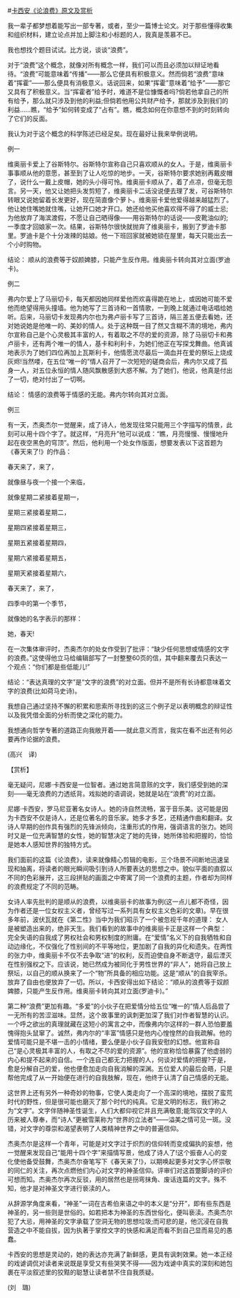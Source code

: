 #[卡西安《论浪费》原文及赏析](https://www.vrrw.net/wx/12375.html)

我一辈子都梦想着能写出一部专著，或者，至少一篇博士论文。对于那些懂得收集和组织材料，建立论点并加上脚注和小标题的人，我真是羡慕不已。

我也想找个题目试试。比方说，谈谈“浪费”。

对于“浪费”这个概念，就像对所有概念一样，我们可以而且必须加以辩证地看待。“浪费”可能意味着“传播”——那么它便具有积极意义。然而倘若“浪费”意味着“挥霍”——那么便具有消极意义。话说回来，如果“挥霍”意味着“给予”——那它又具有了积极意义。当“挥霍者”给予时，难道不是位慷慨者吗?倘若他拿自己的所有给予，那么就只涉及到他的利益;但倘若他用公共财产给予，那就涉及到我们的利益……瞧，“给予”如何转变成了“占有”。瞧，概念如何在你意想不到的时刻转向了它们的反面。

我认为对于这个概念的科学陈述已经足矣。现在最好让我来举例说明。

例一

维奥丽卡爱上了谷斯特尔。谷斯特尔宣称自己只喜欢顺从的女人。于是，维奥丽卡事事顺从他的意愿，甚至到了让人吃惊的地步。一天，谷斯特尔要求她别再戴皮帽了，说什么一戴上皮帽，她的头小得可怜。维奥丽卡顺从了，着了点凉，但毫无怨言。另一天，他又让她把头发剪短了，维奥丽卡二话没说便去理了发，可谷斯特尔转眼又说她留着长发更好，现在简直像个萝卜。维奥丽卡爱他爱得越来越猛烈了。他让她住嘴她就住嘴，让她开口她才开口。她还给他买他喜欢得不得了的威士忌;为他放弃了海滨渡假，不愿让自己晒得像——用谷斯特尔的话说——皮靴油似的;一季度才回娘家一次。结果，谷斯特尔很快就抛弃了维奥丽卡，搬到了罗迪卡那里。罗迪卡是个十分泼辣的姑娘。他一下班回家就被她锁在屋里，每天只能出去一个小时购物。

结论： 顺从的浪费等于奴颜婢膝，只能产生反作用。维奥丽卡转向其对立面(罗迪卡)。



例二

弗内尔爱上了马丽切卡，每天都因她同样爱他而欢喜得跪在地上，或因她可能不爱他而绝望得用头撞墙。他为她写了三首诗和一首情歌，一到晚上就通过电话唱给她听。后来，马丽切卡发现弗内尔也为弗卢丽卡写了三首诗，隔三差五便去看她，还对她说她是他唯一的、美妙的情人。处于这种既一目了然又含糊不清的境地，弗内尔宣称自己是个心灵极其丰富的人，有着取之不尽的爱的资源，除了马丽切卡和弗卢丽卡，还有两个唯一的情人，基卡和利利卡，为她们他正在写探戈舞曲。他真诚地表示为了她们四位再加上瓦斯利卡，他情愿流尽最后一滴血并在爱的祭坛上烧成灰烬!当然喽，在五位“唯一的”情人召开了一次短短的磋商会后，弗内尔又成了孤身一人，对五位永恒的情人随风飘散感到大惑不解。为了她们，他说，他真是付出了一切，绝对付出了一切啊。

结论： 情感的浪费等于情感的无能。弗内尔转向其对立面。

例三

有一天，杰奥杰尔一觉醒来，成了诗人，他发现往常只能用三个字描写的情景，此刻可以用十四个字了。就这样，“月亮升”他可以说成：“瞧，月亮慢慢、慢慢地升起在夜空黑色的穹顶”。然后，他利用一个处女作版面，想要发表以下这首题为《春天来了!》的作品：

春天来了，来了，

就像昼与夜一个接一个来临，

就像星期二紧接着星期一，

星期三紧接着星期二，

星期四紧接着星期三，

星期五紧接着星期四，

星期六紧接着星期五，

星期天紧接着星期六，

春天来了，来了，

四季中的第一个季节，

就像她的名字表示的那样：

她，春天!

在一次集体审评时，杰奥杰尔的处女作受到了批评：“缺少任何思想或情感的文字的浪费。”这使得他立马给编辑部写了一封整整60页的信，其中翻来覆去只表达一个观点：“你们都是些低能儿!”

结论：“表达真理的文字”是“文字的浪费”的对立面。但并不是所有长诗都意味着文字的浪费(比如荷马史诗)。

我想自己通过坚持不懈的积累和思索所寻找到的这三个例子足以表明概念的辩证性以及我凭借全面的分析而使之深化的能力。

我想通向哲学专著的道路正向我敞开着——就此意义而言，我实在看不出还有何必要再作论据的浪费。

(高兴　译)

【赏析】

毫无疑问，尼娜·卡西安是一位智者。通过她言简意赅的文字，我们感受到她的深刻——毫无浪费的力透纸背。戏拟她的语调说，她就是站在“浪费”的对立面。

尼娜·卡西安，罗马尼亚著名女诗人。她的诗自然流畅，富于音乐美。这可能是因为卡西安不仅是诗人，还是位著名的音乐家。她多才多艺，还精通作曲和翻译。女诗人早期的创作具有强烈的先锋派倾向，注重形式的作用，强调语言的张力。她同时又是一位充满智慧的女性，她的智慧决定了她的先锋，她所体验和把握的，恰恰是她本人感知世界的独特方式。

我们面前的这篇《论浪费》，读来就像精心剪辑的电影，三个场景不间断地迅速呈现和抽离，将读者的眼光瞬间吸引到诗人所要表达的思想之中。貌似平面的直叙以不同的色彩展开，这三段拼贴的画面之中寄寓了同一个浪费的主题，作者却为同样的浪费规定了不同的范畴。

女诗人率先批判的是顺从的浪费，以维奥丽卡的故事为例(这一点儿都不奇怪，因为作者还是一位女权主义者，曾经写过一系列具有女权主义色彩的文章)。早在很多年前，波伏瓦就在《第二性》当中为我们昭示了一个被忽视千年的道理： 女人是被塑造出来的，绝非天生。我们看到的故事中的维奥丽卡正是这样一个典型： 完全失语的自我成了男权社会和男权制度的附庸。在“爱情”名义下的自我牺牲和自动边缘化，不仅强化了性别间的不平等地位，更加剧了自我的异化和遗失。在两性的张力中，维奥丽卡不仅不去争取“进”的权利，反而迫使自身不断退守，最后湮灭在性别强权之下。应该说，她已然成为被同化于男性世界的“非人”，她将自己放上祭坛，以自己的顺从换来了一个“物”所具备的相应功能。这是“顺从”的自我宰杀。放弃了自由也便放弃了一切。所以，卡西安得出如下结论：“顺从的浪费等于奴颜婢膝，只能产生反作用。维奥丽卡转向其对立面(罗迪卡)。”

第二种“浪费”更加有趣。“多爱”的小伙子在把爱情分给五位“唯一的”情人后品尝了一无所有的苦涩滋味。显然，这个故事里的讽刺更加深了我们对作者智慧的认识。一个呼之欲出的真理就藏在这短小的寓言之中，而像弗内尔这样的一群人恐怕要羞愧得抱头鼠窜了。诚然，弗内尔的“丰富”情感只是他内心惶惶然的自我疏解。他的爱情可能只是不堪一击的小情绪，要么便是小伙子自我安慰的幻想。他宣称自己“是心灵极其丰富的人，有取之不尽的爱的资源”。他的宣称恰恰暴露了他虚弱的内心和提不起来的自信。一个连自己都无力把握的人，何谈对爱情的把握?于是，愈是分解自己的爱，他也便愈加走向自我消解的深渊。五位爱人的最后会晤，只是帮他完成了从一开始便在进行的自我肢解，现在，他终于认清了自己情感的无能。

这世界上还有另外一种奇妙的物事，它使人类走向了一个高深的境地，摆脱了蛮荒时代的野性，但是很可能也磨灭了那个时代的纯真。它是文明的标志，我们称之为“文字”。文字伴随神圣性诞生，人们大都仰视它并且充满敬意;能驾驭文字的人历来被人尊奉，而“诗人”更被雪莱称为“世界的立法者”——溢美之情可见一斑。没错，对文字的尊崇和渴望表明了人类精神世界之中的普遍信仰。

杰奥杰尔是这样一个青年，可能是对文字过于炽烈的信仰转而变成偏执的妄想，他一觉醒来发现自己“能用十四个字”来描情写景，他成了诗人了!这个振奋人心的变化使他备受鼓舞，杰奥杰尔奋笔写下《春天来了!》，以期唤起更多对文字心怀崇敬的同仁的关注，再次点燃他们内心对文字的神圣信仰。评审们对这首蹩脚诗的评价可想而知。杰奥杰尔再次反驳，用的居然也是拐弯抹角、废话连篇的文字。殊不知，他才是对神圣文字进行亵渎的人。

从辞源学角度来看，“神圣”一词在古希伯来语之中的本义是“分开”，即有些东西是神圣的，另一些则是世俗的。如若把本为神圣的东西世俗化，便叫亵渎。杰奥杰尔犯了大忌，用神圣的文字承载了空洞无物的思想垃圾;而可悲的是，他沉浸在自我营造之中不能自拔，因为执著于掌控文字的快感和满足而看不到自己显而易见的愚蠢。

卡西安的思想是灵动的，她的表达亦充满了新鲜感，更具有讽刺效果。她一本正经的戏谑调侃对读者来说既是享受又有些哭笑不得——因为戏谑中真实的深刻和她包裹在平淡叙述里的狡黠的聪慧让读者禁不住自我质疑。

(刘　璐)


